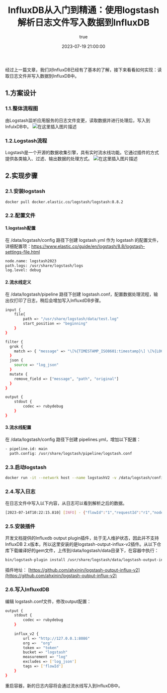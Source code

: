 ﻿---
title: InfluxDB从入门到精通：使用logstash解析日志文件写入数据到InfluxDB
date: 2023-07-19 21:00:00
permalink: /pages/3787f74j43/
sidebar: auto
categories:
  - 随笔
tags:
  - 
author: 
  name: hexin
  link: https://github.com/ahxinin
---


经过上一篇文章，我们对InfluxDB已经有了基本的了解，接下来看看如何实现：读取日志文件并写入数据到InfluxDB中。
## 1.方案设计
### 1.1.整体流程图
由Logstash监听应用服务的日志文件变更，读取数据并进行处理后，写入到InfulxDB中。
![在这里插入图片描述](https://blog-7gg8g2uhb3511448-1254197092.tcloudbaseapp.com/img_convert/%E4%B8%B4%E6%97%B6%E6%96%87%E4%BB%B6.png)
### 1.2.Logstash流程
Logstash是一个开源的数据收集引擎，具有实时流水线功能。它通过插件的方式提供各类输入、过滤、输出数据的处理方式。
![在这里插入图片描述](https://blog-7gg8g2uhb3511448-1254197092.tcloudbaseapp.com/img_convert/diagram-logstash-filters.svg)
## 2.实现步骤
###  2.1.安装logstash
```
docker pull docker.elastic.co/logstash/logstash:8.8.2
```
### 2.2.配置文件
#### 1.logstash配置
在 /data/logstash/config 路径下创建 logstash.yml 作为 logstash 的配置文件，详细配置项：https://www.elastic.co/guide/en/logstash/8.8/logstash-settings-file.html

```bash
node.name: logstash2023
path.logs: /usr/share/logstash/logs
log.level: debug
```
#### 2.流水线定义
在 /data/logstash/pipeline 路径下创建 logstash.conf，配置数据处理流程，输出仅打印了日志，稍后会增加写入InfluxdDB步骤。

```bash
input {
	file{
		path => "/usr/share/logstash/data/test.log"
		start_position => "beginning"
	}
}

filter {
  grok {
    match => { "message" => "\[%{TIMESTAMP_ISO8601:timestamp}\] \[%{LOGLEVEL:loglevel}\] - %{GREEDYDATA:log_json}" }
  }
  json {
	source => "log_json"
  }
  mutate {
    remove_field => ["message", "path", "original"]
  }
}

output {
	stdout {
        codec => rubydebug
    }
}
```
#### 3.流水线配置
在 /data/logstash/config 路径下创建 pipelines.yml，增加以下配置：

```bash
- pipeline.id: main
  path.config: /usr/share/logstash/pipeline/logstash.conf
```

### 2.3.启动logstash
```bash
docker run -it --network host --name logstashV2 -v /data/logstash/config:/usr/share/logstash/config -v /data/logstash/data:/usr/share/logstash/data -v /data/logstash/pipeline:/usr/share/logstash/pipeline  --privileged=true -d docker.elastic.co/logstash/logstash:8.8.2
```
### 2.4.写入日志
在日志文件中写入以下内容，从日志可以看到解析之后的数据。
```bash
[2023-07-14T10:22:15.810] [INFO] - {"flowId":"1","requestId":"r1","node":"e76c4bd185a45bd7"}
```
### 2.5.安装插件
开发文档提供的Influxdb output plugin插件，处于无人维护状态，因此并不支持InfluxDB 2.x版本，所以这里安装的是logstash-output-influx-v2插件。从以下仓库下载编译好的gem文件，上传到/data/logstash/data目录下，在容器中执行：
```bash
bin/logstash-plugin install /usr/share/logstash/data/logstash-output-influx_v2-1.0.1.gem
```
插件地址：
[https://github.com/ahxinin/logstash-output-influx-v2](https://github.com/ahxinin/logstash-output-influx-v2)

### 2.6.写入InfluxdDB
编辑 logstash.conf文件，修改output配置：

```bash
output {
	stdout {
        codec => rubydebug
    }
	
    influx_v2 {
		url => "http://127.0.0.1:8086"
		org =>  "org"
		token => "token"
		bucket => "logstash"
		measurement => "log"
		excludes => ['log_json']
		tags => ['flowId']
    }
}
```
重启容器，新的日志内容将会通过流水线写入到InfluxDB中。

